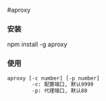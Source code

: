 #aproxy

### 安装

npm install -g aproxy

### 使用

````bash
aproxy [-c number] [-p number]
        -c: 配置端口, 默认9999
        -p: 代理端口, 默认80
````